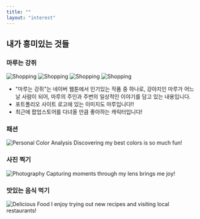 ```yaml
---
title: ""
layout: "interest"
---
```


## 내가 흥미있는 것들

### 마루는 강쥐
<div class="image-gallery">
    <img src="/media/char1.jpg" alt="Shopping">
    <img src="/media/char2.jpg" alt="Shopping">
    <img src="/media/char3.jpg" alt="Shopping">
    <img src="/media/char4.jpg" alt="Shopping">
</div>


- "마루는 강쥐"는 네이버 웹툰에서 인기있는 작품 중 하나로, 강아지인 마루가 어느 날 사람이 되어, 마루의 주인과 주변의 일상적인 이야기를 담고 있는 내용입니다.
- 포트폴리오 사이트 로고에 있는 이미지도 마루입니다!!
- 최근에 팝업스토어를 다녀올 만큼 좋아하는 캐릭터입니다!

### 패션
![Personal Color Analysis](image2.jpg)
Discovering my best colors is so much fun!

### 사진 찍기 
![Photography](image3.jpg)
Capturing moments through my lens brings me joy!

### 맛있는 음식 먹기
![Delicious Food](image4.jpg)
I enjoy trying out new recipes and visiting local restaurants!
